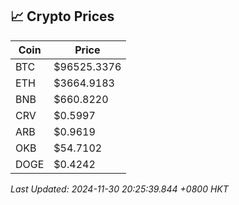 ## 📈 Crypto Prices

| Coin | Price |
| ---- | ----- |
| BTC | $96525.3376 |
| ETH | $3664.9183 |
| BNB | $660.8220 |
| CRV | $0.5997 |
| ARB | $0.9619 |
| OKB | $54.7102 |
| DOGE | $0.4242 |

_Last Updated: 2024-11-30 20:25:39.844 +0800 HKT_